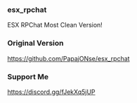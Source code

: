 ### esx_rpchat
ESX RPChat Most Clean Version!

### Original Version
https://github.com/PapajONse/esx_rpchat

### Support Me
https://discord.gg/fJekXq5jUP
